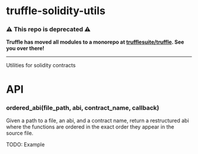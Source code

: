 # truffle-solidity-utils

### :warning: This repo is deprecated :warning:
**Truffle has moved all modules to a monorepo at [trufflesuite/truffle](https://github.com/trufflesuite/truffle). See you over there!**

-----------------------

Utilities for solidity contracts

# API

### ordered_abi(file_path, abi, contract_name, callback)

Given a path to a file, an abi, and a contract name, return a restructured abi where the functions are ordered in the exact order they appear in the source file.

TODO: Example

###
